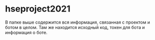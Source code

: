 # hseproject2021
В папке выше содержится вся информация, связанная с проектом и ботом в целом. 
Там же находится исходный код, токен для бота и информация о боте. 
